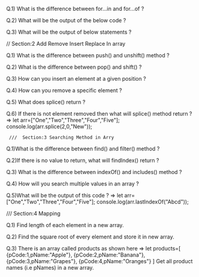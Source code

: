 Q.1) What is the difference between for...in and for...of ?

Q.2) What will be the output of the below code ?

Q.3) What will be the output of below statements ?


//  Section:2   Add Remove Insert Replace In array

Q.1) What is the difference between push() and unshift() method ?

Q.2) What is the difference between pop() and shift() ?

Q.3) How can you insert an element at a given position ?

Q.4) How can you remove  a specific element ?

Q.5) What does splice() return ?

Q.6)  If there is not element removed then what will splice() method return ?
=> let arr=["One","Two","Three","Four","Five"];
     console.log(arr.splice(2,0,"New")); 

     ///  Section:3 Searching Method in Arry 

     
Q.1)What is the difference between find() and filter() method ?

Q.2)If there is no value to return, what will findIndex() return ?

Q.3) What is the difference between indexOf() and includes() method ?

Q.4) How will you search multiple values in an array ?

Q.5)What will be the output of this code ?
        => let arr=["One","Two","Three","Four","Five"];
             console.log(arr.lastIndexOf("Abcd")); 


///   Section:4 Mapping

Q.1) Find length of each element in a new array.

Q.2) Find the square root of every element and store it in new array.

Q.3) There is an array called products as shown here
         => let products=[
    	{pCode:1,pName:"Apple"},
    	{pCode:2,pName:"Banana"},
    	{pCode:3,pName:"Grapes"},
    	{pCode:4,pName:"Oranges"}
              ]
Get all product names (i.e pNames) in a new array.
